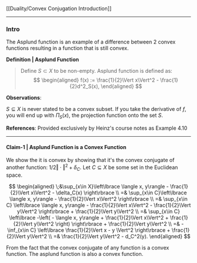 [[Duality/Convex Conjugation Introduction]]


---
### **Intro**

The Asplund function is an example of a difference between 2 convex functions resulting in a function that is still convex. 

**Definition | Asplund Function**
> Define $S\subset X$ to be non-empty. Asplund function is defined as: 
> $$
> \begin{aligned}
>     f(x) := \frac{1}{2}\Vert x\Vert^2 - \frac{1}{2}d^2_S(x), 
> \end{aligned}
> $$

**Observations**: 

$S \subseteq X$ is never stated to be a convex subset. If you take the derivative of $f$, you will end up with $\Pi_{S}(x)$, the projection function onto the set $S$. 


**References**: Provided exclusively by Heinz's course notes as Example 4.10


---
#### **Claim-1 | Asplund Function is a Convex Function**

We show the it is convex by showing that it's the convex conjugate of another function: $1/2\Vert \cdot\Vert^2 + \delta_C$. Let $C\subseteq X$ be some set in the Euclidean space. 

$$
\begin{aligned}
    \;&\sup_{x\in X}\left\lbrace
        \langle x, y\rangle - \frac{1}{2}\Vert x\Vert^2 - \delta_C(x)
    \right\rbrace
    \\
    =&
    \sup_{x\in C}\left\lbrace
       \langle x, y\rangle - \frac{1}{2}\Vert x\Vert^2
    \right\rbrace
    \\
    =&
    \sup_{x\in C}
    \left\lbrace
       \langle x, y\rangle - \frac{1}{2}\Vert x\Vert^2
        - \frac{1}{2}\Vert y\Vert^2
    \right\rbrace + \frac{1}{2}\Vert y\Vert^2
    \\
    =& 
    \sup_{x\in C}
    \left\lbrace
       -\left(
            - \langle x, y\rangle + \frac{1}{2}\Vert x\Vert^2
            + \frac{1}{2}\Vert y\Vert^2
       \right)
    \right\rbrace + \frac{1}{2}\Vert y\Vert^2
    \\
    =& 
    -\inf_{x\in C}
    \left\lbrace
        \frac{1}{2}\Vert x - y \Vert^2
    \right\rbrace + 
    \frac{1}{2}\Vert y\Vert^2
    \\
    =& 
    \frac{1}{2}\Vert y\Vert^2 - d_C^2(y). 
\end{aligned}
$$

From the fact that the convex conjugate of any function is a convex function. The asplund function is also a convex function. 


